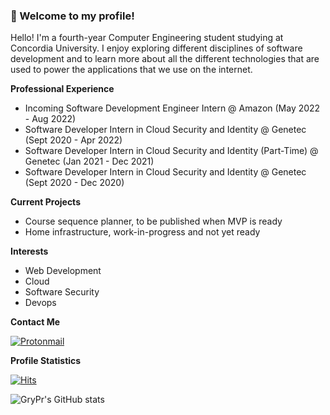 ### 👋 Welcome to my profile!

Hello! I'm a fourth-year Computer Engineering student studying at Concordia University. I enjoy exploring different disciplines of software development and to learn more about all the different technologies that are used to power the applications that we use on the internet.



**Professional Experience**
*  Incoming Software Development Engineer Intern @ Amazon (May 2022 - Aug 2022)
*  Software Developer Intern in Cloud Security and Identity @ Genetec (Sept 2020 - Apr 2022)
*  Software Developer Intern in Cloud Security and Identity (Part-Time) @ Genetec (Jan 2021 - Dec 2021)
*  Software Developer Intern in Cloud Security and Identity @ Genetec (Sept 2020 - Dec 2020)

**Current Projects**
* Course sequence planner, to be published when MVP is ready
* Home infrastructure, work-in-progress and not yet ready

**Interests**
- Web Development
- Cloud
- Software Security
- Devops

**Contact Me**

[![Protonmail](https://img.shields.io/badge/ProtonMail-8B89CC?style=for-the-badge&logo=protonmail&logoColor=white)](mailto:grypr@protonmail.com)

**Profile Statistics**

[![Hits](https://hits.seeyoufarm.com/api/count/incr/badge.svg?url=https%3A%2F%2Fgithub.com%2Fgrypr%2Fhit-counter&count_bg=%2379C83D&title_bg=%23555555&icon=&icon_color=%23E7E7E7&title=Visits&edge_flat=false)](https://hits.seeyoufarm.com)

![GryPr's GitHub stats](https://github-readme-stats.vercel.app/api?username=grypr&show_icons=true&count_private=true)
